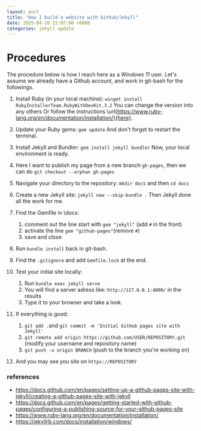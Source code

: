```yaml
---
layout: post
title: "How I build a website with Github/Jekyll"
date: 2025-04-18 22:07:00 +0800
categories: jekyll update
---
```


# Procedures
The procedure below is how I reach here as a *Windows 11* user. Let's assume we already have a Github account, and work in git-bash for the followings.
1. Install Ruby (in your local machine):
   `winget install RubyInstallerTeam.RubyWithDevKit.3.2` 
   You can change the version into any others Or follow the instructions \url{https://www.ruby-lang.org/en/documentation/installation/}{here}.

2. Update your Ruby gems:
   `gem update` 
   And don't forget to restart the terminal.

3. Install Jekyll and Bundler:
   `gem install jekyll bundler`
   Now, your local environment is ready.

4. Here I want to publish my page from a new branch `gh-pages`, then we can do 
   `git checkout --orphan gh-pages`

5. Navigate your directory to the repository:
   `mkdir docs` and then `cd docs`

6. Create a new Jekyll site:
   `jekyll new --skip-bundle .`
   Then Jekyll done all the work for me.

7. Find the Gemfile in \docs:
   1. comment out the line start with `gem "jekyll"` (add `#` in the front)
   2. activate the line `gem "github-pages"`(remove `#`)
   3. save and close
   
8. Run `bundle install` back in git-bash.
   
9. Find the `.gitignore` and add `Gemfile.lock` at the end.
    
10. Test your initial site locally:
    1.  Run `bundle exec jekyll serve`
    2.  You will find a server adress like: `http://127.0.0.1:4000/` in the results
    3.  Type it to your browser and take a look.
    
11. If everything is good:
    1.  `git add .`and `git commit -m 'Initial GitHub pages site with Jekyll'`
    2.  `git remote add origin https://github.com/USER/REPOSITORY.git` (modify your username and repository name)
    3.  `git push -u origin BRANCH` (push to the branch you're working on)
    
12. And you may see you site on `https://REPOSITORY`


### references
- https://docs.github.com/en/pages/setting-up-a-github-pages-site-with-jekyll/creating-a-github-pages-site-with-jekyll
- https://docs.github.com/en/pages/getting-started-with-github-pages/configuring-a-publishing-source-for-your-github-pages-site
- https://www.ruby-lang.org/en/documentation/installation/
- https://jekyllrb.com/docs/installation/windows/
